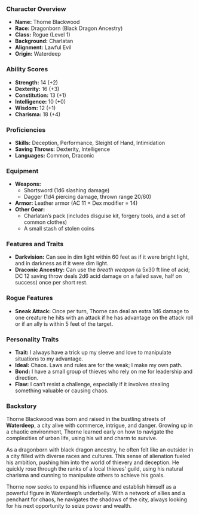 
### Character Overview

- **Name:** Thorne Blackwood
- **Race:** Dragonborn (Black Dragon Ancestry)
- **Class:** Rogue (Level 1)
- **Background:** Charlatan
- **Alignment:** Lawful Evil
- **Origin:** Waterdeep

### Ability Scores

- **Strength:** 14 (+2)
- **Dexterity:** 16 (+3)
- **Constitution:** 13 (+1)
- **Intelligence:** 10 (+0)
- **Wisdom:** 12 (+1)
- **Charisma:** 18 (+4)

### Proficiencies

- **Skills:** Deception, Performance, Sleight of Hand, Intimidation
- **Saving Throws:** Dexterity, Intelligence
- **Languages:** Common, Draconic

### Equipment

- **Weapons:**
  - Shortsword (1d6 slashing damage)
  - Dagger (1d4 piercing damage, thrown range 20/60)
- **Armor:** Leather armor (AC 11 + Dex modifier = 14)
- **Other Gear:**
  - Charlatan’s pack (includes disguise kit, forgery tools, and a set of common clothes)
  - A small stash of stolen coins

### Features and Traits

- **Darkvision:** Can see in dim light within 60 feet as if it were bright light, and in darkness as if it were dim light.
- **Draconic Ancestry:** Can use the *breath weapon* (a 5x30 ft line of acid; DC 12 saving throw deals 2d6 acid damage on a failed save, half on success) once per short rest.

### Rogue Features

- **Sneak Attack:** Once per turn, Thorne can deal an extra 1d6 damage to one creature he hits with an attack if he has advantage on the attack roll or if an ally is within 5 feet of the target.

### Personality Traits

- **Trait:** I always have a trick up my sleeve and love to manipulate situations to my advantage.
- **Ideal:** Chaos. Laws and rules are for the weak; I make my own path.
- **Bond:** I have a small group of thieves who rely on me for leadership and direction.
- **Flaw:** I can’t resist a challenge, especially if it involves stealing something valuable or causing chaos.

### Backstory

Thorne Blackwood was born and raised in the bustling streets of **Waterdeep**, a city alive with commerce, intrigue, and danger. Growing up in a chaotic environment, Thorne learned early on how to navigate the complexities of urban life, using his wit and charm to survive. 

As a dragonborn with black dragon ancestry, he often felt like an outsider in a city filled with diverse races and cultures. This sense of alienation fueled his ambition, pushing him into the world of thievery and deception. He quickly rose through the ranks of a local thieves' guild, using his natural charisma and cunning to manipulate others to achieve his goals.

Thorne now seeks to expand his influence and establish himself as a powerful figure in Waterdeep’s underbelly. With a network of allies and a penchant for chaos, he navigates the shadows of the city, always looking for his next opportunity to seize power and wealth.
<!--stackedit_data:
eyJoaXN0b3J5IjpbLTc0MjI5MjQ3Nl19
-->
